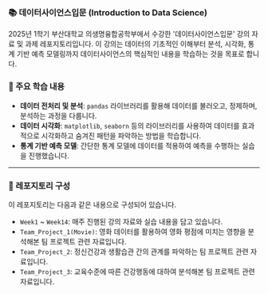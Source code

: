 ### 📚 데이터사이언스입문 (Introduction to Data Science)

2025년 1학기 부산대학교 의생명융합공학부에서 수강한 '데이터사이언스입문' 강의 자료 및 과제 레포지토리입니다. 이 강의는 데이터의 기초적인 이해부터 분석, 시각화, 통계 기반 예측 모델링까지 데이터사이언스의 핵심적인 내용을 학습하는 것을 목표로 합니다.

### 📝 주요 학습 내용

* **데이터 전처리 및 분석**: `pandas` 라이브러리를 활용해 데이터를 불러오고, 정제하며, 분석하는 과정을 다룹니다.
* **데이터 시각화**: `matplotlib`, `seaborn` 등의 라이브러리를 사용하여 데이터를 효과적으로 시각화하고 숨겨진 패턴을 파악하는 방법을 학습합니다.
* **통계 기반 예측 모델**: 간단한 통계 모델에 데이터를 적용하여 예측을 수행하는 실습을 진행했습니다.

---

### 📁 레포지토리 구성

이 레포지토리는 다음과 같은 내용으로 구성되어 있습니다.

* `Week1` ~ `Week14`: 매주 진행된 강의 자료와 실습 내용을 담고 있습니다.
* `Team_Project_1(Movie)`: 영화 데이터를 활용하여 영화 평점에 미치는 영향을 분석해본 팀 프로젝트 관련 자료입니다.
* `Team_Project_2`: 정신건강과 생활습관 간의 관계를 파악하는 팀 프로젝트 관련 자료입니다.
* `Team_Project_3`: 교육수준에 따른 건강행동에 대하여 분석해본 팀 프로젝트 관련 자료입니다.

